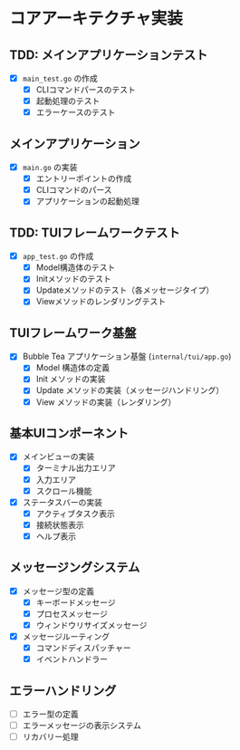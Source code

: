 # コアアーキテクチャ実装

## TDD: メインアプリケーションテスト
- [x] `main_test.go` の作成
  - [x] CLIコマンドパースのテスト
  - [x] 起動処理のテスト
  - [x] エラーケースのテスト

## メインアプリケーション
- [x] `main.go` の実装
  - [x] エントリーポイントの作成
  - [x] CLIコマンドのパース
  - [x] アプリケーションの起動処理

## TDD: TUIフレームワークテスト
- [x] `app_test.go` の作成
  - [x] Model構造体のテスト
  - [x] Initメソッドのテスト
  - [x] Updateメソッドのテスト（各メッセージタイプ）
  - [x] Viewメソッドのレンダリングテスト

## TUIフレームワーク基盤
- [x] Bubble Tea アプリケーション基盤 (`internal/tui/app.go`)
  - [x] Model 構造体の定義
  - [x] Init メソッドの実装
  - [x] Update メソッドの実装（メッセージハンドリング）
  - [x] View メソッドの実装（レンダリング）
  
## 基本UIコンポーネント
- [x] メインビューの実装
  - [x] ターミナル出力エリア
  - [x] 入力エリア
  - [x] スクロール機能
- [x] ステータスバーの実装
  - [x] アクティブタスク表示
  - [x] 接続状態表示
  - [x] ヘルプ表示

## メッセージングシステム
- [x] メッセージ型の定義
  - [x] キーボードメッセージ
  - [x] プロセスメッセージ
  - [x] ウィンドウリサイズメッセージ
- [x] メッセージルーティング
  - [x] コマンドディスパッチャー
  - [x] イベントハンドラー

## エラーハンドリング
- [ ] エラー型の定義
- [ ] エラーメッセージの表示システム
- [ ] リカバリー処理